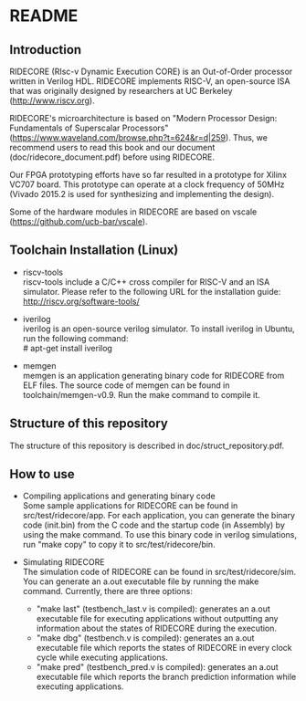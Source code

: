 # README

## Introduction

RIDECORE (RIsc-v Dynamic Execution CORE) is an Out-of-Order processor written in Verilog HDL. RIDECORE implements RISC-V, an open-source ISA that was originally designed by researchers at UC Berkeley (<http://www.riscv.org>).

RIDECORE's microarchitecture is based on "Modern Processor Design: Fundamentals of Superscalar Processors" (<https://www.waveland.com/browse.php?t=624&r=d|259>). Thus, we recommend users to read this book and our document (doc/ridecore_document.pdf) before using RIDECORE.

Our FPGA prototyping efforts have so far resulted in a prototype for Xilinx VC707 board. This prototype can operate at a clock frequency of 50MHz (Vivado 2015.2 is used for synthesizing and implementing the design).

Some of the hardware modules in RIDECORE are based on vscale (<https://github.com/ucb-bar/vscale>).

## Toolchain Installation (Linux)

* riscv-tools  
riscv-tools include a C/C++ cross compiler for RISC-V and an ISA simulator. Please refer to the following URL for the installation guide: <http://riscv.org/software-tools/>

* iverilog  
iverilog is an open-source verilog simulator. To install iverilog in Ubuntu, run the following command:  
\# apt-get install iverilog  

* memgen  
memgen is an application generating binary code for RIDECORE from ELF files. The source code of memgen can be found in toolchain/memgen-v0.9. Run the make command to compile it.

## Structure of this repository  

The structure of this repository is described in doc/struct_repository.pdf.

## How to use  

* Compiling applications and generating binary code  
Some sample applications for RIDECORE can be found in src/test/ridecore/app. For each application, you can generate the binary code (init.bin) from the C code and the startup code (in Assembly) by using the make command. To use this binary code in verilog simulations, run "make copy" to copy it to src/test/ridecore/bin.

* Simulating RIDECORE  
The simulation code of RIDECORE can be found in src/test/ridecore/sim.
You can generate an a.out executable file by running the make command.
Currently, there are three options:
  * "make last" (testbench_last.v is compiled): generates an a.out executable file for executing applications without outputting any information about the states of RIDECORE during the execution.
  * "make dbg" (testbench.v is compiled): generates an a.out executable file which reports the states of RIDECORE in every clock cycle while executing applications.
  * "make pred" (testbench_pred.v is compiled): generates an a.out executable file which reports the branch prediction information while executing applications.